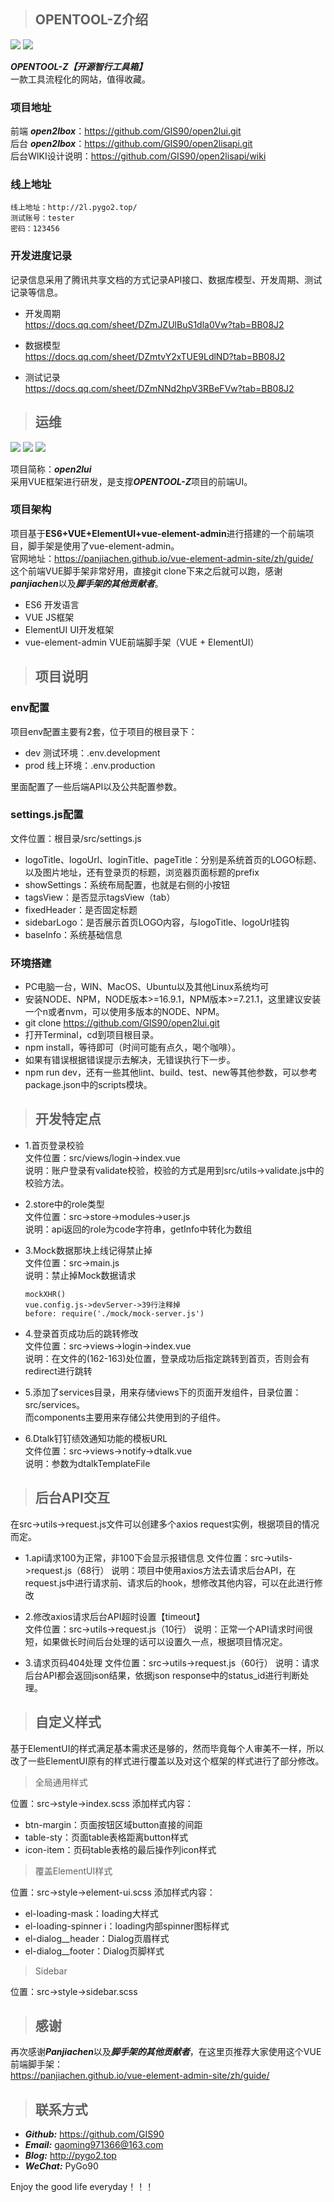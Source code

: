 > ## OPENTOOL-Z介绍

![](https://img.shields.io/badge/前端-VUE-FFFF00)
![](https://img.shields.io/badge/后台-PYTHON-red)

***OPENTOOL-Z【开源智行工具箱】***   
一款工具流程化的网站，值得收藏。

### 项目地址
前端 **_open2lbox_**：https://github.com/GIS90/open2lui.git  
后台 **_open2lbox_**：https://github.com/GIS90/open2lisapi.git  
后台WIKI设计说明：https://github.com/GIS90/open2lisapi/wiki


### 线上地址

```
线上地址：http://2l.pygo2.top/  
测试账号：tester  
密码：123456
```

### 开发进度记录

记录信息采用了腾讯共享文档的方式记录API接口、数据库模型、开发周期、测试记录等信息。

- 开发周期  
  https://docs.qq.com/sheet/DZmJZUlBuS1dla0Vw?tab=BB08J2

- 数据模型  
  https://docs.qq.com/sheet/DZmtvY2xTUE9LdlND?tab=BB08J2

- 测试记录  
  https://docs.qq.com/sheet/DZmNNd2hpV3RBeFVw?tab=BB08J2


> ## 运维

![](https://img.shields.io/badge/Language-ES6-red)
![](https://img.shields.io/badge/DevStructure-VUE-0000FF)
![](https://img.shields.io/badge/UI-ElementUI-green)

项目简称：**_open2lui_**  
采用VUE框架进行研发，是支撑***OPENTOOL-Z***项目的前端UI。


### 项目架构

项目基于**ES6+VUE+ElementUI+vue-element-admin**进行搭建的一个前端项目，脚手架是使用了vue-element-admin。  
官网地址：https://panjiachen.github.io/vue-element-admin-site/zh/guide/  
这个前端VUE脚手架非常好用，直接git clone下来之后就可以跑，感谢***panjiachen***以及***脚手架的其他贡献者***。 

- ES6 开发语言
- VUE JS框架
- ElementUI UI开发框架
- vue-element-admin VUE前端脚手架（VUE + ElementUI）


> ## 项目说明

### env配置

项目env配置主要有2套，位于项目的根目录下：
- dev 测试环境：.env.development
- prod 线上环境：.env.production

里面配置了一些后端API以及公共配置参数。

### settings.js配置

文件位置：根目录/src/settings.js

- logoTitle、logoUrl、loginTitle、pageTitle：分别是系统首页的LOGO标题、以及图片地址，还有登录页的标题，浏览器页面标题的prefix
- showSettings：系统布局配置，也就是右侧的小按钮
- tagsView：是否显示tagsView（tab）
- fixedHeader：是否固定标题
- sidebarLogo：是否展示首页LOGO内容，与logoTitle、logoUrl挂钩
- baseInfo：系统基础信息


### 环境搭建

- PC电脑一台，WIN、MacOS、Ubuntu以及其他Linux系统均可
- 安装NODE、NPM，NODE版本>=16.9.1，NPM版本>=7.21.1，这里建议安装一个n或者nvm，可以使用多版本的NODE、NPM。
- git clone https://github.com/GIS90/open2lui.git
- 打开Terminal，cd到项目根目录。
- npm install，等待即可（时间可能有点久，喝个咖啡）。
- 如果有错误根据错误提示去解决，无错误执行下一步。
- npm run dev，还有一些其他lint、build、test、new等其他参数，可以参考package.json中的scripts模块。

> ## 开发特定点

- 1.首页登录校验  
文件位置：src/views/login->index.vue  
说明：账户登录有validate校验，校验的方式是用到src/utils->validate.js中的校验方法。


- 2.store中的role类型  
文件位置：src->store->modules->user.js  
说明：api返回的role为code字符串，getInfo中转化为数组


- 3.Mock数据那块上线记得禁止掉  
文件位置：src->main.js   
说明：禁止掉Mock数据请求
  ```
  mockXHR()
  vue.config.js->devServer->39行注释掉
  before: require('./mock/mock-server.js')
  ```

- 4.登录首页成功后的跳转修改  
文件位置：src->views->login->index.vue   
说明：在文件的(162-163)处位置，登录成功后指定跳转到首页，否则会有redirect进行跳转   

- 5.添加了services目录，用来存储views下的页面开发组件，目录位置：src/services。   
而components主要用来存储公共使用到的子组件。

- 6.Dtalk钉钉绩效通知功能的模板URL   
文件位置：src->views->notify->dtalk.vue   
说明：参数为dtalkTemplateFile

> ## 后台API交互

在src->utils->request.js文件可以创建多个axios request实例，根据项目的情况而定。

- 1.api请求100为正常，非100下会显示报错信息 
  文件位置：src->utils->request.js（68行）
  说明：项目中使用axios方法去请求后台API，在request.js中进行请求前、请求后的hook，想修改其他内容，可以在此进行修改

- 2.修改axios请求后台API超时设置【timeout】  
  文件位置：src->utils->request.js（10行）
  说明：正常一个API请求时间很短，如果做长时间后台处理的话可以设置久一点，根据项目情况定。

- 3.请求页码404处理
  文件位置：src->utils->request.js（60行）
  说明：请求后台API都会返回json结果，依据json response中的status_id进行判断处理。


> ## 自定义样式

基于ElementUI的样式满足基本需求还是够的，然而毕竟每个人审美不一样，所以改了一些ElementUI原有的样式进行覆盖以及对这个框架的样式进行了部分修改。

> 全局通用样式

位置：src->style->index.scss
添加样式内容：
- btn-margin：页面按钮区域button直接的间距
- table-sty：页面table表格距离button样式
- icon-item：页码table表格的最后操作列icon样式

> 覆盖ElementUI样式   

位置：src->style->element-ui.scss
添加样式内容：
- el-loading-mask：loading大样式
- el-loading-spinner i：loading内部spinner图标样式
- el-dialog__header：Dialog页眉样式
- el-dialog__footer：Dialog页脚样式

> Sidebar

位置：src->style->sidebar.scss



> ## 感谢

再次感谢***Panjiachen***以及***脚手架的其他贡献者***，在这里页推荐大家使用这个VUE前端脚手架：   
https://panjiachen.github.io/vue-element-admin-site/zh/guide/

> ## 联系方式

* ***Github:*** https://github.com/GIS90
* ***Email:*** gaoming971366@163.com
* ***Blog:*** http://pygo2.top
* ***WeChat:*** PyGo90


Enjoy the good life everyday！！！




